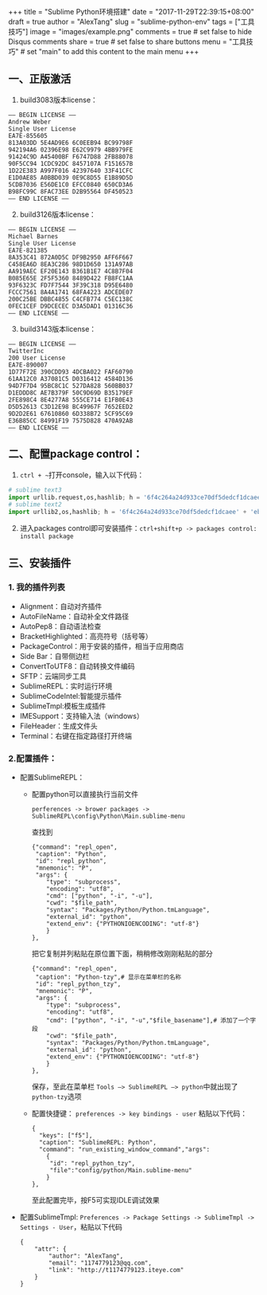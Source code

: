 +++
title = "Sublime Python环境搭建"
date = "2017-11-29T22:39:15+08:00"
draft = true
author = "AlexTang"
slug = "sublime-python-env"
tags = ["工具技巧"]
image = "images/example.png"
comments = true     # set false to hide Disqus comments
share = true        # set false to share buttons
menu = "工具技巧"           # set "main" to add this content to the main menu
+++

## 一、正版激活
1. build3083版本license：
```
—– BEGIN LICENSE —–
Andrew Weber
Single User License
EA7E-855605
813A03DD 5E4AD9E6 6C0EEB94 BC99798F
942194A6 02396E98 E62C9979 4BB979FE
91424C9D A45400BF F6747D88 2FB88078
90F5CC94 1CDC92DC 8457107A F151657B
1D22E383 A997F016 42397640 33F41CFC
E1D0AE85 A0BBD039 0E9C8D55 E1B89D5D
5CDB7036 E56DE1C0 EFCC0840 650CD3A6
B98FC99C 8FAC73EE D2B95564 DF450523
—— END LICENSE ——
```

2. build3126版本license：
```
—– BEGIN LICENSE —–
Michael Barnes
Single User License
EA7E-821385
8A353C41 872A0D5C DF9B2950 AFF6F667
C458EA6D 8EA3C286 98D1D650 131A97AB
AA919AEC EF20E143 B361B1E7 4C8B7F04
B085E65E 2F5F5360 8489D422 FB8FC1AA
93F6323C FD7F7544 3F39C318 D95E6480
FCCC7561 8A4A1741 68FA4223 ADCEDE07
200C25BE DBBC4855 C4CFB774 C5EC138C
0FEC1CEF D9DCECEC D3A5DAD1 01316C36
—— END LICENSE ——
```

3. build3143版本license：
```
—– BEGIN LICENSE —–
TwitterInc
200 User License
EA7E-890007
1D77F72E 390CDD93 4DCBA022 FAF60790
61AA12C0 A37081C5 D0316412 4584D136
94D7F7D4 95BC8C1C 527DA828 560BB037
D1EDDD8C AE7B379F 50C9D69D B35179EF
2FE898C4 8E4277A8 555CE714 E1FB0E43
D5D52613 C3D12E98 BC49967F 7652EED2
9D2D2E61 67610860 6D338B72 5CF95C69
E36B85CC 84991F19 7575D828 470A92AB
—— END LICENSE ——
```

## 二、配置package control：

1. `ctrl + ~`打开console，输入以下代码：
```python
# sublime text3
import urllib.request,os,hashlib; h = '6f4c264a24d933ce70df5dedcf1dcaee' + 'ebe013ee18cced0ef93d5f746d80ef60'; pf = 'Package Control.sublime-package'; ipp = sublime.installed_packages_path(); urllib.request.install_opener( urllib.request.build_opener( urllib.request.ProxyHandler()) ); by = urllib.request.urlopen( 'http://packagecontrol.io/' + pf.replace(' ', '%20')).read(); dh = hashlib.sha256(by).hexdigest(); print('Error validating download (got %s instead of %s), please try manual install' % (dh, h)) if dh != h else open(os.path.join( ipp, pf), 'wb' ).write(by)
# sublime text2
import urllib2,os,hashlib; h = '6f4c264a24d933ce70df5dedcf1dcaee' + 'ebe013ee18cced0ef93d5f746d80ef60'; pf = 'Package Control.sublime-package'; ipp = sublime.installed_packages_path(); os.makedirs( ipp ) if not os.path.exists(ipp) else None; urllib2.install_opener( urllib2.build_opener( urllib2.ProxyHandler()) ); by = urllib2.urlopen( 'http://packagecontrol.io/' + pf.replace(' ', '%20')).read(); dh = hashlib.sha256(by).hexdigest(); open( os.path.join( ipp, pf), 'wb' ).write(by) if dh == h else None; print('Error validating download (got %s instead of %s), please try manual install' % (dh, h) if dh != h else 'Please restart Sublime Text to finish installation')
```
2. 进入packages control即可安装插件：`ctrl+shift+p -> packages control: install package`

## 三、安装插件
### 1. 我的插件列表
- Alignment：自动对齐插件
- AutoFileName：自动补全文件路径
- AutoPep8：自动语法检查
- BracketHighlighted：高亮符号（括号等）
- PackageControl：用于安装的插件，相当于应用商店
- Side Bar：自带侧边栏
- ConvertToUTF8：自动转换文件编码
- SFTP：云端同步工具
- SublimeREPL：实时运行环境
- SublimeCodeIntel:智能提示插件
- SublimeTmpl:模板生成插件
- IMESupport：支持输入法（windows）
- FileHeader：生成文件头
- Terminal：右键在指定路径打开终端

### 2.配置插件：
- 配置SublimeREPL：
    - 配置python可以直接执行当前文件 
        ```
        perferences -> brower packages -> SublimeREPL\config\Python\Main.sublime-menu
        ```
        查找到
        ```
        {"command": "repl_open",
         "caption": "Python",
         "id": "repl_python",
         "mnemonic": "P",
         "args": {
            "type": "subprocess",
            "encoding": "utf8",
            "cmd": ["python", "-i", "-u"],
            "cwd": "$file_path",
            "syntax": "Packages/Python/Python.tmLanguage",
            "external_id": "python",
            "extend_env": {"PYTHONIOENCODING": "utf-8"}
            }
        },
        ```
        把它复制并列粘贴在原位置下面，稍稍修改刚刚粘贴的部分
        ```
        {"command": "repl_open",
         "caption": "Python-tzy",# 显示在菜单栏的名称
         "id": "repl_python_tzy",
         "mnemonic": "P",
         "args": {
            "type": "subprocess",
            "encoding": "utf8",
            "cmd": ["python", "-i", "-u","$file_basename"],# 添加了一个字段
            "cwd": "$file_path",
            "syntax": "Packages/Python/Python.tmLanguage",
            "external_id": "python",
            "extend_env": {"PYTHONIOENCODING": "utf-8"}
            }
        },
        ```
        保存，至此在菜单栏 `Tools —> SublimeREPL —> python`中就出现了`python-tzy`选项

    - 配置快捷键： `preferences -> key bindings - user` 粘贴以下代码：
        ```
        {
          "keys": ["f5"],
          "caption": "SublimeREPL: Python",
          "command": "run_existing_window_command","args":
            {
             "id": "repl_python_tzy",
             "file":"config/python/Main.sublime-menu"
            }
        },
        ```
        至此配置完毕，按F5可实现IDLE调试效果

- 配置SublimeTmpl: `Preferences -> Package Settings -> SublimeTmpl -> Settings - User`，粘贴以下代码
    ```
    {
        "attr": { 
            "author": "AlexTang",
            "email": "1174779123@qq.com",
            "link": "http://t1174779123.iteye.com"
        }
    }
    ```
